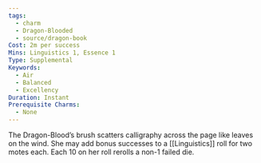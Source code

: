 ```yaml
---
tags:
  - charm
  - Dragon-Blooded
  - source/dragon-book
Cost: 2m per success
Mins: Linguistics 1, Essence 1
Type: Supplemental
Keywords:
  - Air
  - Balanced
  - Excellency
Duration: Instant
Prerequisite Charms:
  - None
---
```

The Dragon-Blood’s brush scatters calligraphy across the page like leaves on the wind. She may add bonus successes to a [[Linguistics]] roll for two motes each. Each 10 on her roll rerolls a non-1 failed die.